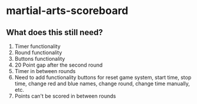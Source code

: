 # martial-arts-scoreboard

## What does this still need?

1. Timer functionality
2. Round functionality
3. Buttons functionality
4. 20 Point gap after the second round
5. Timer in between rounds
6. Need to add functionality buttons for reset game system, start time, stop time, change red and blue names, change round, change time manually, etc.
7. Points can't be scored in between rounds
